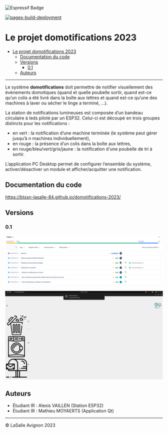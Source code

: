 ![Espressif Badge](https://img.shields.io/badge/Espressif-E7352C?logo=espressif&logoColor=fff&style=plastic)

[![pages-build-deployment](https://github.com/btssn-lasalle-84/domotifications-2023/actions/workflows/pages/pages-build-deployment/badge.svg?branch=develop)](https://github.com/btssn-lasalle-84/domotifications-2023/actions/workflows/pages/pages-build-deployment)

# Le projet domotifications 2023

- [Le projet domotifications 2023](#le-projet-domotifications-2023)
  - [Documentation du code](#documentation-du-code)
  - [Versions](#versions)
    - [0.1](#01)
  - [Auteurs](#auteurs)

---

Le système **domotifications** doit permettre de notifier visuellement des évènements domotiques (quand et quelle poubelle sortir, quand est-ce qu’un colis a été livré dans la boîte aux lettres et quand est-ce qu’une des machines à laver ou sécher le linge a terminé, ...).

La station de notifications lumineuses est composée d’un bandeau circulaire à leds piloté par un ESP32. Celui-ci est découpé en trois groupes distincts pour les notifications :

- en vert : la notification d’une machine terminée (le système peut gérer jusqu’à _n_ machines individuellement),
- en rouge : la présence d’un colis dans la boîte aux lettres,
- en rouge/bleu/vert/gris/jaune : la notification d'une poubelle de tri à sortir.

L’application PC Desktop permet de configurer l’ensemble du système, activer/désactiver un module et afficher/acquitter une notification.

## Documentation du code

https://btssn-lasalle-84.github.io/domotifications-2023/

## Versions

### 0.1

![](images/jira-tickets-v0.1.png)

![](images/screenshot-qt-domotifications-v0.1.png)

## Auteurs

- Étudiant IR : Alexis VAILLEN (Station ESP32)
- Étudiant IR : Mathieu MOYAERTS (Application Qt)

---
©️ LaSalle Avignon 2023
